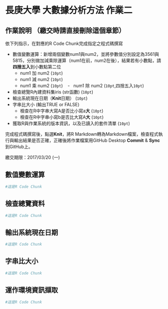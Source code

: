 長庚大學 大數據分析方法 作業二
================

作業說明 （繳交時請直接刪除這個章節）
-------------------------------------

依下列指示，在對應的R Code Chunk完成指定之程式碼撰寫

-   數值變數運算：新增兩個變數num1與num2，並將參數值分別設定為3561與5815，分別做加減乘除運算（num1在前，num2在後），結果若有小數點，請**四捨五入**到小數點第二位
    -   num1 加 num2 (`10pt`)
    -   num1 減 num2 (`10pt`)
    -   num1 乘 num2 (`10pt`)
    -   num1 除 num2 (`10pt`,四捨五入`10pt`)
-   檢查總覽R內建資料集iris (str函數)  (`10pt`)
-   輸出系統現在日期（**Knit**日期）  (`10pt`)
-   字串比大小 (輸出TRUE or FALSE)
    -   檢查在R中字串大寫A是否比小寫a**大**  (`10pt`)
    -   檢查在R中字串小寫b是否比大寫A**大**  (`10pt`)
-   獲取R與作業系統的版本資訊，以及已讀入的套件清單  (`10pt`)

完成程式碼撰寫後，點選**Knit**，將R Markdown轉為Markdown檔案，檢查程式執行與輸出結果是否正確，正確後將作業檔案用GitHub Desktop **Commit** & **Sync**到GitHub上。

繳交期限：2017/03/20 (一)

數值變數運算
------------

``` r
#這是R Code Chunk
```

檢查總覽資料
------------

``` r
#這是R Code Chunk
```

輸出系統現在日期
----------------

``` r
#這是R Code Chunk
```

字串比大小
----------

``` r
#這是R Code Chunk
```

運作環境資訊擷取
----------------

``` r
#這是R Code Chunk
```

